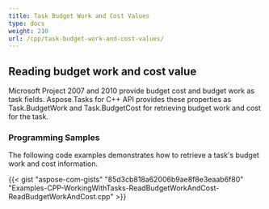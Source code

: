 ```yaml
---
title: Task Budget Work and Cost Values
type: docs
weight: 210
url: /cpp/task-budget-work-and-cost-values/
---
```


## **Reading budget work and cost value**
Microsoft Project 2007 and 2010 provide budget cost and budget work as task fields. Aspose.Tasks for C++ API provides these properties as Task.BudgetWork and Task.BudgetCost for retrieving budget work and cost for the task.

### **Programming Samples**
The following code examples demonstrates how to retrieve a task's budget work and cost information.

{{< gist "aspose-com-gists" "85d3cb818a62006b9ae8f8e3eaab6f80" "Examples-CPP-WorkingWithTasks-ReadBudgetWorkAndCost-ReadBudgetWorkAndCost.cpp" >}}

